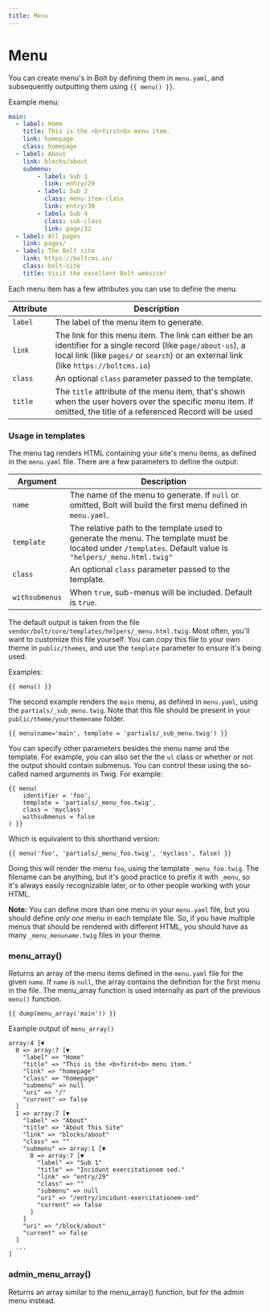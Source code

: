 ```yaml
---
title: Menu
---
```

Menu
====

You can create menu's in Bolt by defining them in `menu.yaml`, and subsequently outputting them using `{{ menu() }}`.

Example menu:

```yaml
main:
  - label: Home
    title: This is the <b>first<b> menu item.
    link: homepage
    class: homepage
  - label: About
    link: blocks/about
    submenu:
        - label: Sub 1
          link: entry/29
        - label: Sub 2
          class: menu-item-class
          link: entry/30
        - label: Sub 4
          class: sub-class
          link: page/32
  - label: All pages
    link: pages/
  - label: The Bolt site
    link: https://boltcms.io/
    class: bolt-site
    title: Visit the excellent Bolt website!
```

Each menu item has a few attributes you can use to define the menu.

| Attribute      | Description |
|----------------|-------------|
| `label`         | The label of the menu item to generate. |
| `link`     | The link for this menu item. The link can either be an identifier for a single record (like `page/about-us`), a local link (like `pages/` or `search`) or an external link (like `https://boltcms.io`)  |
| `class `       | An optional `class` parameter passed to the template. |
| `title` | The `title` attribute of the menu item, that's shown when the user hovers over the specific menu item. If omitted, the title of a referenced Record will be used |

### Usage in templates

The menu tag renders HTML containing your site's menu items, as defined in the
`menu.yaml` file. There are a few parameters to define the output:

| Argument       | Description |
|----------------|-------------|
| `name`         | The name of the menu to generate. If `null` or omitted, Bolt will build the first menu defined in `menu.yaml`. |
| `template`     | The relative path to the template used to generate the menu. The template must be located under `/templates`. Default value is `"helpers/_menu.html.twig"`  |
| `class `       | An optional `class` parameter passed to the template. |
| `withsubmenus` | When `true`, sub-menus will be included. Default is `true`. |

The default output is taken from the file
`vendor/bolt/core/templates/helpers/_menu.html.twig`. Most often, you'll want
to customize this file yourself. You can copy this file to your own theme in
`public/themes`, and use the `template` parameter to ensure it's being used.

Examples:

```twig
{{ menu() }}
```

The second example renders the `main` menu, as defined in `menu.yaml`, using
the `partials/_sub_menu.twig`. Note that this file should be present in your
`public/theme/yourthemename` folder.

```twig
{{ menu(name='main', template = 'partials/_sub_menu.twig') }}
```


You can specify other parameters besides the menu name and the template. For
example, you can also set the the `ul` class or whether or not the output
should contain submenus. You can control these using the so-called named
arguments in Twig. For example:

```twig
{{ menu(
    identifier = 'foo',
    template = 'partials/_menu_foo.twig',
    class = 'myclass'
    withsubmenus = false
) }}
```

Which is equivalent to this shorthand version:

```twig
{{ menu('foo', 'partials/_menu_foo.twig', 'myclass', false) }}
```

Doing this will render the menu `foo`, using the template `_menu_foo.twig`. The
filename can be anything, but it's good practice to prefix it with `_menu`, so
it's always easily recognizable later, or to other people working with your
HTML.

<p class="note"><strong>Note:</strong> You can define more than one menu in
your <code>menu.yaml</code> file, but you should define <em>only one</em> menu
in each template file. So, if you have multiple menus that should be rendered
with different HTML, you should have as many
<code>_menu_<em>menuname</em>.twig</code> files in your theme.</p>


### menu_array()

Returns an array of the menu items defined in the `menu.yaml` file for the
given `name`. If `name` is `null`, the array contains the definition for the
first menu in the file. The menu_array function is used internally as part of
the previous `menu()` function.

```twig
{{ dump(menu_array('main')) }}
```

Example output of `menu_array()`

```twig
array:4 [▼
  0 => array:7 [▼
    "label" => "Home"
    "title" => "This is the <b>first<b> menu item."
    "link" => "homepage"
    "class" => "homepage"
    "submenu" => null
    "uri" => "/"
    "current" => false
  ]
  1 => array:7 [▼
    "label" => "About"
    "title" => "About This Site"
    "link" => "blocks/about"
    "class" => ""
    "submenu" => array:1 [▼
      0 => array:7 [▼
        "label" => "Sub 1"
        "title" => "Incidunt exercitationem sed."
        "link" => "entry/29"
        "class" => ""
        "submenu" => null
        "uri" => "/entry/incidunt-exercitationem-sed"
        "current" => false
      ]
    ]
    "uri" => "/block/about"
    "current" => false
  ]
  ...
]
```

### admin_menu_array()

Returns an array similar to the menu_array() function, but for the admin menu
instead.
